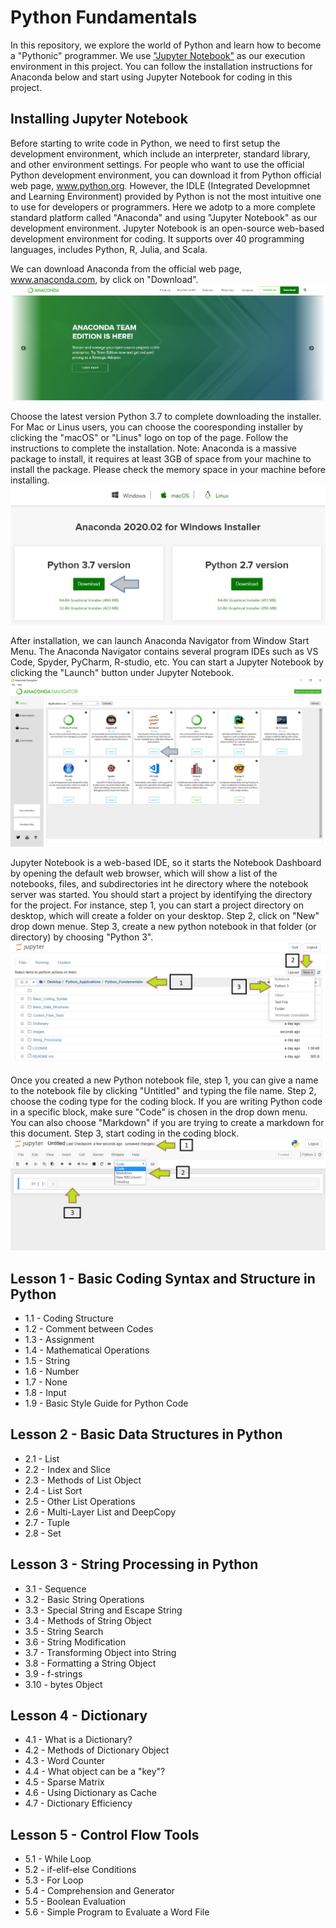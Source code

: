 # Python Fundamentals
In this repository, we explore the world of Python and learn how to become a "Pythonic" programmer.  We use ["Jupyter Notebook"](https://jupyter.org/) as our execution environment in this project. You can follow the installation instructions for Anaconda below and start using Jupyter Notebook for coding in this project.

## Installing Jupyter Notebook
Before starting to write code in Python, we need to first setup the development environment, which include an interpreter, standard library, and other environment settings.  For people who want to use the official Python development environment, you can download it from Python official web page, www.python.org.  However, the IDLE (Integrated Developmnet and Learning Environment) provided by Python is not the most intuitive one to use for developers or programmers.  Here we adotp to a more complete standard platform called "Anaconda" and using "Jupyter Notebook" as our development environment.  Jupyter Notebook is an open-source web-based development environment for coding.  It supports over 40 programming languages, includes Python, R, Julia, and Scala.  

We can download Anaconda from the official web page, www.anaconda.com, by click on "Download".
![anaconda 1](/images/anaconda1.png)

Choose the latest version Python 3.7 to complete downloading the installer.
For Mac or Linus users, you can choose the cooresponding installer by clicking the "macOS" or "Linus" logo on top of the page.
Follow the instructions to complete the installation.
Note: Anaconda is a massive package to install, it requires at least 3GB of space from your machine to install the package.  Please check the memory space in your machine before installing.
![anaconda 2](/images/anaconda2.png)

After installation, we can launch Anaconda Navigator from Window Start Menu.  The Anaconda Navigator contains several program IDEs such as VS Code, Spyder, PyCharm, R-studio, etc.  You can start a Jupyter Notebook by clicking the "Launch" button under Jupyter Notebook.
![anaconda 3](/images/anaconda3.png)

Jupyter Notebook is a web-based IDE, so it starts the Notebook Dashboard by opening the default web browser, which will show a list of the notebooks, files, and subdirectories int he directory where the notebook server was started.  You should start a project by identifying the directory for the project. For instance, step 1, you can start a project directory on desktop, which will create a folder on your desktop.  Step 2, click on "New" drop down menue.  Step 3, create a new python notebook in that folder (or directory) by choosing "Python 3".
![anaconda 4](/images/anaconda4.png)

Once you created a new Python notebook file, step 1, you can give a name to the notebook file by clicking "Untitled" and typing the file name.  Step 2, choose the coding type for the coding block. If you are writing Python code in a specific block, make sure "Code" is chosen in the drop down menu.  You can also choose "Markdown" if you are trying to create a markdown for this document.  Step 3, start coding in the coding block.  
![anaconda 5](/images/anaconda5.png)

## Lesson 1 - Basic Coding Syntax and Structure in Python
* 1.1 - Coding Structure
* 1.2 - Comment between Codes
* 1.3 - Assignment
* 1.4 - Mathematical Operations
* 1.5 - String
* 1.6 - Number
* 1.7 - None
* 1.8 - Input
* 1.9 - Basic Style Guide for Python Code

## Lesson 2 - Basic Data Structures in Python
* 2.1 - List
* 2.2 - Index and Slice
* 2.3 - Methods of List Object
* 2.4 - List Sort
* 2.5 - Other List Operations
* 2.6 - Multi-Layer List and DeepCopy
* 2.7 - Tuple
* 2.8 - Set

## Lesson 3 - String Processing in Python
* 3.1 - Sequence
* 3.2 - Basic String Operations
* 3.3 - Special String and Escape String
* 3.4 - Methods of String Object
* 3.5 - String Search
* 3.6 - String Modification
* 3.7 - Transforming Object into String
* 3.8 - Formatting a String Object
* 3.9 - f-strings
* 3.10 - bytes Object

## Lesson 4 - Dictionary
* 4.1 - What is a Dictionary?
* 4.2 - Methods of Dictionary Object
* 4.3 - Word Counter
* 4.4 - What object can be a "key"?
* 4.5 - Sparse Matrix
* 4.6 - Using Dictionary as Cache
* 4.7 - Dictionary Efficiency

## Lesson 5 - Control Flow Tools
* 5.1 - While Loop
* 5.2 - if-elif-else Conditions
* 5.3 - For Loop
* 5.4 - Comprehension and Generator
* 5.5 - Boolean Evaluation
* 5.6 - Simple Program to Evaluate a Word File
